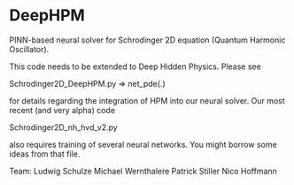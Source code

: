 # DeepHPM

PINN-based neural solver for Schrodinger 2D equation (Quantum Harmonic Oscillator).

This code needs to be extended to Deep Hidden Physics. Please see 

Schrodinger2D_DeepHPM.py => net_pde(.)

for details regarding the integration of HPM into our neural solver. Our most recent (and very alpha) code

Schrodinger2D_nh_hvd_v2.py

also requires training of several neural networks. You might borrow some ideas from that file.

Team:
Ludwig Schulze
Michael Wernthalere
Patrick Stiller
Nico Hoffmann
